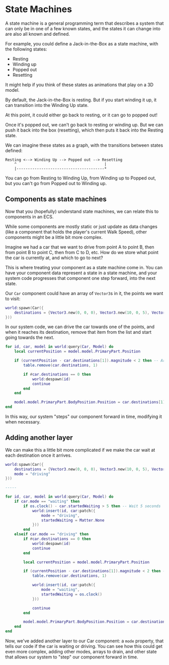 # State Machines

A state machine is a general programming term that describes a system that can only be in one of a few known states, and the states it can change into are also all known and defined.

For example, you could define a Jack-in-the-Box as a state machine, with the following states:

- Resting
- Winding up
- Popped out
- Resetting

It might help if you think of these states as animations that play on a 3D model.

By default, the Jack-in-the-Box is resting. But if you start winding it up, it can transition into the Winding Up state.

At this point, it could either go back to resting, or it can go to popped out!

Once it's popped out, we can't go back to resting or winding up. But we can push it back into the box (resetting), which then puts it back into the Resting state.

We can imagine these states as a graph, with the transitions between states defined:

```
Resting <--> Winding Up --> Popped out --> Resetting
    ^                                       |
	|---------------------------------------*
```

You can go from Resting to Winding Up, from Winding up to Popped out, but you can't go from Popped out to Winding up.

## Components as state machines

Now that you (hopefully) understand state machines, we can relate this to components in an ECS.

While some components are mostly static or just update as data changes (like a component that holds the player's current Walk Speed), other components might be a little bit more complex.

Imagine we had a car that we want to drive from point A to point B, then from point B to point C, then from C to D, etc. How do we store what point the car is currently at, and which to go to next?

This is where treating your component as a state machine come in. You can have your component data represent a state in a state machine, and your system code progresses that component one step forward, into the next state.

Our `Car` component could have an array of `Vector3`s in it, the points we want to visit:

```lua
world:spawn(Car({
	destinations = {Vector3.new(0, 0, 0), Vector3.new(10, 0, 5), Vector3.new(-5, 2, 3)}
}))
```

In our system code, we can drive the car towards one of the points, and when it reaches its destination, remove that item from the list and start going towards the next.

```lua
for id, car, model in world:query(Car, Model) do
	local currentPosition = model.model.PrimaryPart.Position

	if (currentPosition - car.destinations[1]).magnitude < 2 then -- Arrived
		table.remove(car.destinations, 1)

		if #car.destinations == 0 then
			world:despawn(id)
			continue
		end
	end

	model.model.PrimaryPart.BodyPosition.Position = car.destinations[1] --example
end
```

In this way, our system "steps" our component forward in time, modifying it when necessary.

## Adding another layer

We can make this a little bit more complicated if we make the car wait at each destination once it arrives.


```lua
world:spawn(Car({
	destinations = {Vector3.new(0, 0, 0), Vector3.new(10, 0, 5), Vector3.new(-5, 2, 3)},
	mode = "driving"
}))

-----

for id, car, model in world:query(Car, Model) do
	if car.mode == "waiting" then
		if os.clock() - car.startedWaiting > 5 then -- Wait 5 seconds
			world:insert(id, car:patch({
				mode = "driving",
				startedWaiting = Matter.None
			}))
		end
	elseif car.mode == "driving" then
		if #car.destinations == 0 then
			world:despawn(id)
			continue
		end

		local currentPosition = model.model.PrimaryPart.Position

		if (currentPosition - car.destinations[1]).magnitude < 2 then -- Arrived
			table.remove(car.destinations, 1)

			world:insert(id, car:patch({
				mode = "waiting",
				startedWaiting = os.clock()
			}))

			continue
		end

		model.model.PrimaryPart.BodyPosition.Position = car.destinations[1] --example
	end
end
```

Now, we've added another layer to our Car component: a `mode` property, that tells our code if the car is waiting or driving. You can see how this could get even more complex, adding other modes, arrays to drain, and other state that allows our system to "step" our component forward in time.